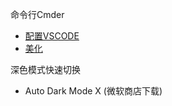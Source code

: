 
命令行Cmder
- [配置VSCODE](https://blog.csdn.net/2301_79822975/article/details/137686064)
- [美化](https://blog.csdn.net/zhendong825/article/details/131323045)


深色模式快速切换
- Auto Dark Mode X (微软商店下载) 